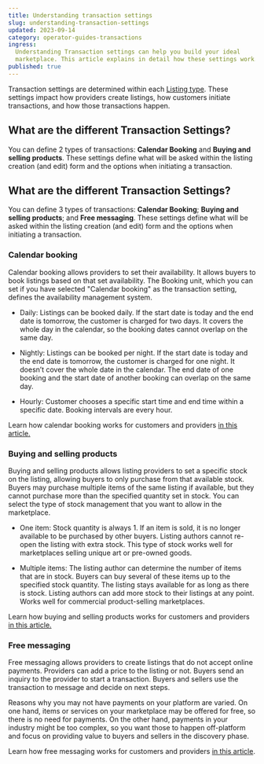 ```yaml
---
title: Understanding transaction settings
slug: understanding-transaction-settings
updated: 2023-09-14
category: operator-guides-transactions
ingress:
  Understanding Transaction settings can help you build your ideal
  marketplace. This article explains in detail how these settings work.
published: true
---
```


Transaction settings are determined within each
[Listing type](https://www.sharetribe.com/docs/operator-guides/what-are-listing-types/).
These settings impact how providers create listings, how customers
initiate transactions, and how those transactions happen.

## What are the different Transaction Settings?

You can define 2 types of transactions: **Calendar Booking** and
**Buying and selling products**. These settings define what will be
asked within the listing creation (and edit) form and the options when
initiating a transaction.

## What are the different Transaction Settings?

You can define 3 types of transactions: **Calendar Booking**; **Buying
and selling products**; and **Free messaging**. These settings define
what will be asked within the listing creation (and edit) form and the
options when initiating a transaction.

### Calendar booking

Calendar booking allows providers to set their availability. It allows
buyers to book listings based on that set availability. The Booking
unit, which you can set if you have selected "Calendar booking" as the
transaction setting, defines the availability management system.

- Daily: Listings can be booked daily. If the start date is today and
  the end date is tomorrow, the customer is charged for two days. It
  covers the whole day in the calendar, so the booking dates cannot
  overlap on the same day.

- Nightly: Listings can be booked per night. If the start date is today
  and the end date is tomorrow, the customer is charged for one night.
  It doesn’t cover the whole date in the calendar. The end date of one
  booking and the start date of another booking can overlap on the same
  day.

- Hourly: Customer chooses a specific start time and end time within a
  specific date. Booking intervals are every hour.

Learn how calendar booking works for customers and providers
[in this article.](https://www.sharetribe.com/docs/operator-guides/default-transaction-process-options/#calendar-booking)

### Buying and selling products

Buying and selling products allows listing providers to set a specific
stock on the listing, allowing buyers to only purchase from that
available stock. Buyers may purchase multiple items of the same listing
if available, but they cannot purchase more than the specified quantity
set in stock. You can select the type of stock management that you want
to allow in the marketplace.

- One item: Stock quantity is always 1. If an item is sold, it is no
  longer available to be purchased by other buyers. Listing authors
  cannot re-open the listing with extra stock. This type of stock works
  well for marketplaces selling unique art or pre-owned goods.

- Multiple items: The listing author can determine the number of items
  that are in stock. Buyers can buy several of these items up to the
  specified stock quantity. The listing stays available for as long as
  there is stock. Listing authors can add more stock to their listings
  at any point. Works well for commercial product-selling marketplaces.

Learn how buying and selling products works for customers and providers
[in this article.](https://www.sharetribe.com/docs/operator-guides/default-transaction-process-options/#buying-and-selling-products)

### Free messaging

Free messaging allows providers to create listings that do not accept
online payments. Providers can add a price to the listing or not. Buyers
send an inquiry to the provider to start a transaction. Buyers and
sellers use the transaction to message and decide on next steps.

Reasons why you may not have payments on your platform are varied. On
one hand, items or services on your marketplace may be offered for free,
so there is no need for payments. On the other hand, payments in your
industry might be too complex, so you want those to happen off-platform
and focus on providing value to buyers and sellers in the discovery
phase.

Learn how free messaging works for customers and providers
[in this article](https://www.sharetribe.com/docs/operator-guides/default-transaction-process-options/#free-messaging).
